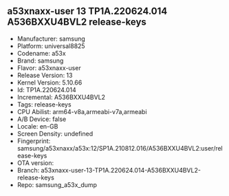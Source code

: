 ## a53xnaxx-user 13 TP1A.220624.014 A536BXXU4BVL2 release-keys
- Manufacturer: samsung
- Platform: universal8825
- Codename: a53x
- Brand: samsung
- Flavor: a53xnaxx-user
- Release Version: 13
- Kernel Version: 5.10.66
- Id: TP1A.220624.014
- Incremental: A536BXXU4BVL2
- Tags: release-keys
- CPU Abilist: arm64-v8a,armeabi-v7a,armeabi
- A/B Device: false
- Locale: en-GB
- Screen Density: undefined
- Fingerprint: samsung/a53xnaxx/a53x:12/SP1A.210812.016/A536BXXU4BVL2:user/release-keys
- OTA version: 
- Branch: a53xnaxx-user-13-TP1A.220624.014-A536BXXU4BVL2-release-keys
- Repo: samsung_a53x_dump
